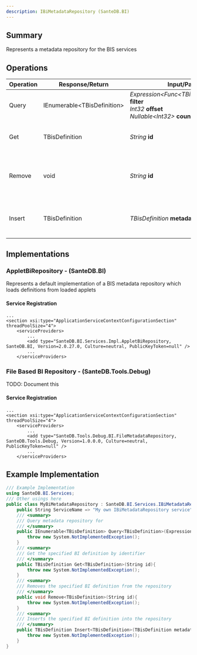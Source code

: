 ```yaml
---
description: IBiMetadataRepository (SanteDB.BI)
---
```


## Summary
Represents a metadata repository for the BIS services

## Operations

|Operation|Response/Return|Input/Parameter|Description|
|-|-|-|-|
|Query|IEnumerable&lt;TBisDefinition>|*Expression&lt;Func&lt;TBisDefinition,Boolean>>* **filter**<br/>*Int32* **offset**<br/>*Nullable&lt;Int32>* **count**|Query metadata repository for|
|Get|TBisDefinition|*String* **id**|Get the specified BI definition by identifier|
|Remove|void|*String* **id**|Removes the specified BI definition from the repository|
|Insert|TBisDefinition|*TBisDefinition* **metadata**|Inserts the specified BI definition into the repository|

## Implementations


### AppletBiRepository - (SanteDB.BI)
Represents a default implementation of a BIS metadata repository which loads definitions from loaded applets

#### Service Registration
```markup
...
<section xsi:type="ApplicationServiceContextConfigurationSection" threadPoolSize="4">
	<serviceProviders>
		...
		<add type="SanteDB.BI.Services.Impl.AppletBiRepository, SanteDB.BI, Version=2.0.27.0, Culture=neutral, PublicKeyToken=null" />
		...
	</serviceProviders>
```

### File Based BI Repository - (SanteDB.Tools.Debug)
TODO: Document this

#### Service Registration
```markup
...
<section xsi:type="ApplicationServiceContextConfigurationSection" threadPoolSize="4">
	<serviceProviders>
		...
		<add type="SanteDB.Tools.Debug.BI.FileMetadataRepository, SanteDB.Tools.Debug, Version=1.0.0.0, Culture=neutral, PublicKeyToken=null" />
		...
	</serviceProviders>
```
## Example Implementation
```csharp
/// Example Implementation
using SanteDB.BI.Services;
/// Other usings here
public class MyBiMetadataRepository : SanteDB.BI.Services.IBiMetadataRepository { 
	public String ServiceName => "My own IBiMetadataRepository service";
	/// <summary>
	/// Query metadata repository for
	/// </summary>
	public IEnumerable<TBisDefinition> Query<TBisDefinition>(Expression<Func<TBisDefinition,Boolean>> filter,Int32 offset,Nullable<Int32> count){
		throw new System.NotImplementedException();
	}
	/// <summary>
	/// Get the specified BI definition by identifier
	/// </summary>
	public TBisDefinition Get<TBisDefinition>(String id){
		throw new System.NotImplementedException();
	}
	/// <summary>
	/// Removes the specified BI definition from the repository
	/// </summary>
	public void Remove<TBisDefinition>(String id){
		throw new System.NotImplementedException();
	}
	/// <summary>
	/// Inserts the specified BI definition into the repository
	/// </summary>
	public TBisDefinition Insert<TBisDefinition>(TBisDefinition metadata){
		throw new System.NotImplementedException();
	}
}
```
